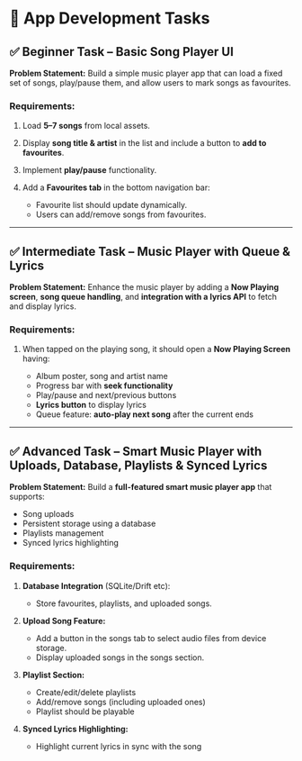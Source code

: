 # 🎵 App Development Tasks

## ✅ Beginner Task – Basic Song Player UI

**Problem Statement:**
Build a simple music player app that can load a fixed set of songs, play/pause them, and allow users to mark songs as favourites.

### **Requirements:**

1. Load **5–7 songs** from local assets.
2. Display **song title & artist** in the list and include a button to **add to favourites**.
3. Implement **play/pause** functionality.
4. Add a **Favourites tab** in the bottom navigation bar:

   * Favourite list should update dynamically.
   * Users can add/remove songs from favourites.

---

## ✅ Intermediate Task – Music Player with Queue & Lyrics

**Problem Statement:**
Enhance the music player by adding a **Now Playing screen**, **song queue handling**, and **integration with a lyrics API** to fetch and display lyrics.

### **Requirements:**

1. When tapped on the playing song, it should open a **Now Playing Screen** having:

   * Album poster, song and artist name
   * Progress bar with **seek functionality**
   * Play/pause and next/previous buttons
   * **Lyrics button** to display lyrics
   * Queue feature: **auto-play next song** after the current ends

---

## ✅ Advanced Task – Smart Music Player with Uploads, Database, Playlists & Synced Lyrics

**Problem Statement:**
Build a **full-featured smart music player app** that supports:

* Song uploads
* Persistent storage using a database
* Playlists management
* Synced lyrics highlighting

### **Requirements:**

1. **Database Integration** (SQLite/Drift etc):

   * Store favourites, playlists, and uploaded songs.
2. **Upload Song Feature:**

   * Add a button in the songs tab to select audio files from device storage.
   * Display uploaded songs in the songs section.
3. **Playlist Section:**

   * Create/edit/delete playlists
   * Add/remove songs (including uploaded ones)
   * Playlist should be playable
4. **Synced Lyrics Highlighting:**

   * Highlight current lyrics in sync with the song



